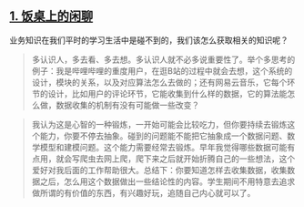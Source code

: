 <!-- 
.. title: 本周阅读 2017年07月3日
.. slug: ben-zhou-yue-du-2017nian-07yue-3ri
.. date: 2017-07-03 11:22:53 UTC+08:00
.. tags: 阅读清单
.. category: 
.. link: 
.. description: 
.. type: text
-->

## [1. 饭桌上的闲聊](http://www.bjt.name/2017/07/interview-xiamen)
业务知识在我们平时的学习生活中是碰不到的，我们该怎么获取相关的知识呢？
> 多认识人，多去看、多去想。多认识人就不必多说重要性了。举个多思考的例子：我是哔哩哔哩的重度用户，在逛B站的过程中就会去想，这个系统的设计，模块的关系，以及对应算法怎么去做的；还有网易云音乐，它每个环节的设计，比如用户的评论环节，它能收集到什么样的数据，它的算法能怎么做，数据收集的机制有没有可能做一些改变？

> 我认为这是心智的一种锻炼，一开始可能会比较吃力，但你要持续去锻炼这个能力，你要不停去抽象。碰到的问题能不能把它抽象成一个数据问题、数学模型和建模问题。这个能力需要经常去锻炼。早年我觉得哪些数据可能有点用，就会写爬虫去网上爬，爬下来之后就开始折腾自己的一些想法，这个爱好对我后面的工作帮助很大。总结下：你要知道怎样去收集数据，收集数据之后，怎么用这个数据做出一些结论性的内容。学生期间不用特意去追求做所谓的有价值的东西，有兴趣好玩，追随自己内心就可以了。


